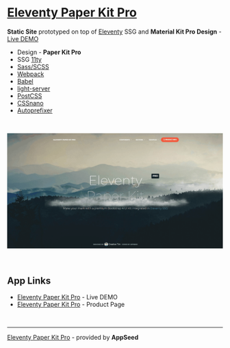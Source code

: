 # [Eleventy Paper Kit Pro](https://appseed.us/static-site/eleventy-paper-kit-pro)

**Static Site** prototyped on top of [Eleventy](https://www.11ty.io/) SSG and **Material Kit Pro Design** - [Live DEMO](https://eleventy-material-kit-pro.appseed.us) 

- Design - **Paper Kit Pro**
- SSG [11ty](https://www.11ty.io/)
- [Sass/SCSS](https://github.com/sass/node-sass)
- [Webpack](https://webpack.js.org/)
- [Babel](https://babeljs.io/)
- [light-server](https://github.com/txchen/light-server)
- [PostCSS](https://postcss.org/)
- [CSSnano](https://cssnano.co/)
- [Autoprefixer](https://github.com/postcss/autoprefixer)

<br />

![Eleventy Material Kit Pro - Gif animated intro.](https://raw.githubusercontent.com/app-generator/static/master/products/eleventy-paper-kit-pro-intro.gif)

<br />

## App Links

- [Eleventy Paper Kit Pro](https://eleventy-paper-kit-pro.appseed.us) - Live DEMO
- [Eleventy Paper Kit Pro](https://appseed.us/static-site/eleventy-paper-kit-pro) - Product Page

<br />

---
[Eleventy Paper Kit Pro](https://appseed.us/static-site/eleventy-material-kit-pro) - provided by **AppSeed**
